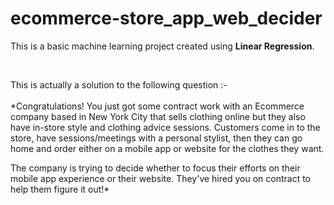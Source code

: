 # ecommerce-store_app_web_decider

This is a basic machine learning project created using **Linear Regression**. 

<br/>

This is actually a solution to the following question :-
<br/>
<br/>
*Congratulations! You just got some contract work with an Ecommerce company based in New York City that sells clothing online but they also have in-store style and clothing advice sessions. Customers come in to the store, have sessions/meetings with a personal stylist, then they can go home and order either on a mobile app or website for the clothes they want.

The company is trying to decide whether to focus their efforts on their mobile app experience or their website. They've hired you on contract to help them figure it out!*
